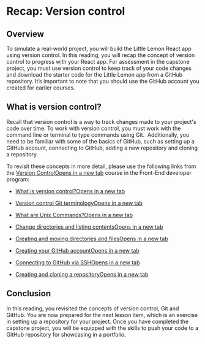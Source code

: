 Recap: Version control
======================

**Overview**
------------

To simulate a real-world project, you will build the Little Lemon React app using version control. In this reading, you will recap the concept of version control to progress with your React app. For assessment in the capstone project, you must use version control to keep track of your code changes and download the starter code for the Little Lemon app from a GitHub repository. It’s important to note that you should use the GitHub account you created for earlier courses.

**What is version control?**
----------------------------

Recall that version control is a way to track changes made to your project's code over time. To work with version control, you must work with the command line or terminal to type commands using Git.  Additionally, you need to be familiar with some of the basics of GitHub, such as setting up a GitHub account, connecting to GitHub, adding a new repository and cloning a repository.

To revisit these concepts in more detail, please use the following links from the [Version ControlOpens in a new tab](https://www.coursera.org/learn/introduction-to-version-control/home/week/1) course in the Front-End developer program:

*   [What is version control?Opens in a new tab](https://www.coursera.org/learn/introduction-to-version-control/item/gz0xo)
    
*   [Version control Git terminologyOpens in a new tab](https://www.coursera.org/learn/introduction-to-version-control/supplement/m6C67/version-control-git-terminology)
    
*   [What are Unix Commands?Opens in a new tab](https://www.coursera.org/learn/introduction-to-version-control/item/aAJG9)
    
*   [Change directories and listing contentsOpens in a new tab](https://www.coursera.org/learn/introduction-to-version-control/lecture/OkJJ2/change-directories-and-list-contents)
    
*   [Creating and moving directories and filesOpens in a new tab](https://www.coursera.org/learn/introduction-to-version-control/lecture/SLwf8/creating-and-moving-directories-and-files)
    
*   [Creating your GitHub accountOpens in a new tab](https://www.coursera.org/learn/introduction-to-version-control/item/AJsQp)
    
*   [Connecting to GitHub via SSHOpens in a new tab](https://www.coursera.org/learn/introduction-to-version-control/supplement/qZwXl/connecting-to-github-via-ssh)
    
*   [Creating and cloning a repositoryOpens in a new tab](https://www.coursera.org/learn/introduction-to-version-control/lecture/xTt12/creating-and-cloning-a-repository)
    

**Conclusion**
--------------

In this reading, you revisited the concepts of version control, Git and GitHub. You are now prepared for the next lesson item, which is an exercise in setting up a repository for your project. Once you have completed the capstone project, you will be equipped with the skills to push your code to a GitHub repository for showcasing in a portfolio.

